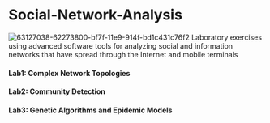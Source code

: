 # Social-Network-Analysis
![63127038-62273800-bf7f-11e9-914f-bd1c431c76f2](https://user-images.githubusercontent.com/50949470/111455134-1837a280-871e-11eb-8680-f765cf3109ae.png)
Laboratory exercises using advanced software tools for analyzing social and information networks that have spread through the Internet and mobile terminals
#### Lab1: Complex Network Topologies
#### Lab2: Community Detection
#### Lab3: Genetic Algorithms and Epidemic Models
